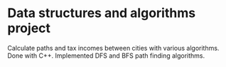 # Data structures and algorithms project
Calculate paths and tax incomes between cities with various algorithms. Done with C++. Implemented DFS and BFS path finding algorithms.
